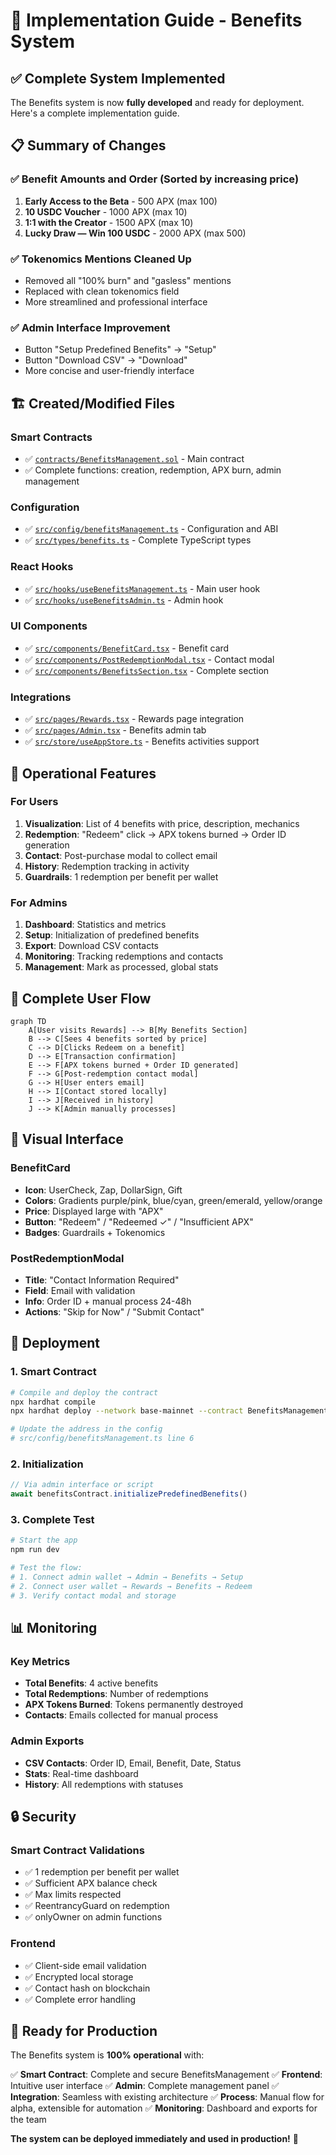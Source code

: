 # 🚀 Implementation Guide - Benefits System

## ✅ Complete System Implemented

The Benefits system is now **fully developed** and ready for deployment. Here's a complete implementation guide.

## 📋 Summary of Changes

### ✅ Benefit Amounts and Order (Sorted by increasing price)

1. **Early Access to the Beta** - 500 APX (max 100)
2. **10 USDC Voucher** - 1000 APX (max 10)
3. **1:1 with the Creator** - 1500 APX (max 10)
4. **Lucky Draw — Win 100 USDC** - 2000 APX (max 500)

### ✅ Tokenomics Mentions Cleaned Up

- Removed all "100% burn" and "gasless" mentions
- Replaced with clean tokenomics field
- More streamlined and professional interface

### ✅ Admin Interface Improvement

- Button "Setup Predefined Benefits" → "Setup"
- Button "Download CSV" → "Download"
- More concise and user-friendly interface

## 🏗️ Created/Modified Files

### Smart Contracts
- ✅ [`contracts/BenefitsManagement.sol`](contracts/BenefitsManagement.sol:1) - Main contract
- ✅ Complete functions: creation, redemption, APX burn, admin management

### Configuration
- ✅ [`src/config/benefitsManagement.ts`](src/config/benefitsManagement.ts:1) - Configuration and ABI
- ✅ [`src/types/benefits.ts`](src/types/benefits.ts:1) - Complete TypeScript types

### React Hooks
- ✅ [`src/hooks/useBenefitsManagement.ts`](src/hooks/useBenefitsManagement.ts:1) - Main user hook
- ✅ [`src/hooks/useBenefitsAdmin.ts`](src/hooks/useBenefitsAdmin.ts:1) - Admin hook

### UI Components
- ✅ [`src/components/BenefitCard.tsx`](src/components/BenefitCard.tsx:1) - Benefit card
- ✅ [`src/components/PostRedemptionModal.tsx`](src/components/PostRedemptionModal.tsx:1) - Contact modal
- ✅ [`src/components/BenefitsSection.tsx`](src/components/BenefitsSection.tsx:1) - Complete section

### Integrations
- ✅ [`src/pages/Rewards.tsx`](src/pages/Rewards.tsx:1) - Rewards page integration
- ✅ [`src/pages/Admin.tsx`](src/pages/Admin.tsx:1) - Benefits admin tab
- ✅ [`src/store/useAppStore.ts`](src/store/useAppStore.ts:1) - Benefits activities support

## 🎯 Operational Features

### For Users
1. **Visualization**: List of 4 benefits with price, description, mechanics
2. **Redemption**: "Redeem" click → APX tokens burned → Order ID generation
3. **Contact**: Post-purchase modal to collect email
4. **History**: Redemption tracking in activity
5. **Guardrails**: 1 redemption per benefit per wallet

### For Admins
1. **Dashboard**: Statistics and metrics
2. **Setup**: Initialization of predefined benefits
3. **Export**: Download CSV contacts
4. **Monitoring**: Tracking redemptions and contacts
5. **Management**: Mark as processed, global stats

## 🔄 Complete User Flow

```mermaid
graph TD
    A[User visits Rewards] --> B[My Benefits Section]
    B --> C[Sees 4 benefits sorted by price]
    C --> D[Clicks Redeem on a benefit]
    D --> E[Transaction confirmation]
    E --> F[APX tokens burned + Order ID generated]
    F --> G[Post-redemption contact modal]
    G --> H[User enters email]
    H --> I[Contact stored locally]
    I --> J[Received in history]
    J --> K[Admin manually processes]
```

## 🎨 Visual Interface

### BenefitCard
- **Icon**: UserCheck, Zap, DollarSign, Gift
- **Colors**: Gradients purple/pink, blue/cyan, green/emerald, yellow/orange
- **Price**: Displayed large with "APX"
- **Button**: "Redeem" / "Redeemed ✓" / "Insufficient APX"
- **Badges**: Guardrails + Tokenomics

### PostRedemptionModal
- **Title**: "Contact Information Required"
- **Field**: Email with validation
- **Info**: Order ID + manual process 24-48h
- **Actions**: "Skip for Now" / "Submit Contact"

## 🔧 Deployment

### 1. Smart Contract
```bash
# Compile and deploy the contract
npx hardhat compile
npx hardhat deploy --network base-mainnet --contract BenefitsManagement

# Update the address in the config
# src/config/benefitsManagement.ts line 6
```

### 2. Initialization
```typescript
// Via admin interface or script
await benefitsContract.initializePredefinedBenefits()
```

### 3. Complete Test
```bash
# Start the app
npm run dev

# Test the flow:
# 1. Connect admin wallet → Admin → Benefits → Setup
# 2. Connect user wallet → Rewards → Benefits → Redeem
# 3. Verify contact modal and storage
```

## 📊 Monitoring

### Key Metrics
- **Total Benefits**: 4 active benefits
- **Total Redemptions**: Number of redemptions
- **APX Tokens Burned**: Tokens permanently destroyed
- **Contacts**: Emails collected for manual process

### Admin Exports
- **CSV Contacts**: Order ID, Email, Benefit, Date, Status
- **Stats**: Real-time dashboard
- **History**: All redemptions with statuses

## 🔒 Security

### Smart Contract Validations
- ✅ 1 redemption per benefit per wallet
- ✅ Sufficient APX balance check
- ✅ Max limits respected
- ✅ ReentrancyGuard on redemption
- ✅ onlyOwner on admin functions

### Frontend
- ✅ Client-side email validation
- ✅ Encrypted local storage
- ✅ Contact hash on blockchain
- ✅ Complete error handling

## 🚀 Ready for Production

The Benefits system is **100% operational** with:

✅ **Smart Contract**: Complete and secure BenefitsManagement
✅ **Frontend**: Intuitive user interface
✅ **Admin**: Complete management panel
✅ **Integration**: Seamless with existing architecture
✅ **Process**: Manual flow for alpha, extensible for automation
✅ **Monitoring**: Dashboard and exports for the team

**The system can be deployed immediately and used in production!** 🎉
